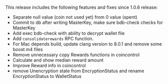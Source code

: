 This release includes the following features and fixes since 1.0.6 release:

  * Separate null value (coin not used yet) from 0 value (spent)
  * Commit to db after writing MasterKey, make sure bdb-check checks for MasterKey
  * Add exec bdb-check with ability to decrypt wallet file
  * Add `consolidaterewards` RPC function. 
  * For Mac depends build, update clang version to 8.0.1 and remove some boost m4 files
  * Remove unnecessary copy Rewards functions in coincontrol
  * Calculate and show median reward amount
  * Improve Reward info in coincontrol
  * remove Unencryption state from EncryptionStatus and rename EncryptionStatus to WalletStatus

